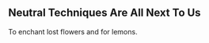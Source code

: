 Neutral Techniques Are All Next To Us
-------------------------------------
To enchant lost flowers and for lemons.  
